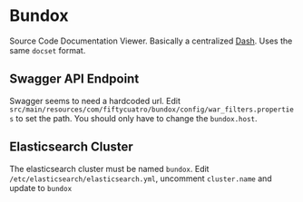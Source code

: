 # Bundox 
Source Code Documentation Viewer. Basically a centralized [Dash](https://kapeli.com/dash). Uses the same `docset` format.

## Swagger API Endpoint
Swagger seems to need a hardcoded url. Edit `src/main/resources/com/fiftycuatro/bundox/config/war_filters.properties` to set the path. You should only have to change the `bundox.host`.

## Elasticsearch Cluster
The elasticsearch cluster must be named `bundox`. Edit `/etc/elasticsearch/elasticsearch.yml`, uncomment `cluster.name` and update to `bundox`
